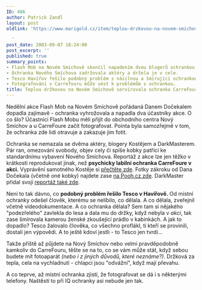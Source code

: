 ```yaml
---
ID: 486
author: Patrick Zandl
layout: post
oldlink: 'https://www.marigold.cz/item/teplou-drzkovou-na-novem-smichove-servirovala-ochranka-carrefoure

  '
post_date: 2003-09-07 18:24:00
post_excerpt: ''
published: true
summary_points:
- Flash Mob na Novém Smíchově skončil napadením dvou blogerů ochrankou Carrefouru.
- Ochranka Nového Smíchova zadržovala aktéry a držela je v cele.
- Tesco Havířov řešilo podobný problém s násilnou a šmírující ochrankou.
- Fotografování v Carrefouru může vést k problémům s ochrankou.
title: Teplou držkovou na Novém Smíchově servírovala ochranka CarreFoure
---
```


<p>
Nedělní akce Flash Mob na Novém Smíchově pořádaná Danem Dočekalem dopadla zajímavě - ochranka vyhrožovala a napadla dva účastníky akce. O co šlo? Účastníci Flash Mobu měli přijít do obchodního centra Nový Smíchov a u CarreFoure začít fotografovat. Pointa byla samozřejmě v tom, že ochranka zde lidi otravuje a zakazuje jim fotit.</p>

<p>
Ochranka se nemazala se dvěma aktéry, blogery Kostějem a DarkMasterem. Pár ran, omezování svobody,&#160;objev cely či spíše kobky patřící ke standardnímu vybavení Nového Smíchova. Reportáž z akce lze jen těžko v krátkosti reprodukovat jinak, než <STRONG>psychicky labilní ochranka CarreFoure v akci.</STRONG> Vyprávění samotného Kostěje si <A href="http://www.bloguje.cz/blogy/kostej/7113_item.php" target=_blank>přečtěte zde</A>. Fotky zákroku od Dana Dočekala (včetně oné kobky) najdete zase <A href="http://www.pooh.cz/pooh/a.asp?a=2006229&amp;db=" target=_blank>na Pooh.cz zde</A>. DarkMaster přidal svoji <A href="http://www.pooh.cz/a.asp?a=2006230&amp;db" target=_blank>reportáž také zde</A>. </p>

<p>
Není to tak dávno, co <STRONG>podobný problém řešilo Tesco v Havířově.</STRONG> Od místní ochranky odešel člověk, kterému se nelíbilo, co dělala. A co dělala, zveřejnil včetně videodokumentace. A co ochranka dělala? Sem tam si nějakého "podezřelého" zavlekla do lesa a dala mu do držky, když nebyla v <EM>akci</EM>, tak zase šmírovala kamerou ženské zkoušející prádlo v kabinkách. A jak to dopadlo? Tesco žalovalo člověka, co všechno proflákl, ti kteří se provinili, dostali jen výpovědi. A to ještě kdoví jestli - to Tesco jen tvrdí...</p>

<p>
Takže příště až půjdete na Nový Smíchov nebo velmi pravděpodobně kamkoliv do CarreFouru, těšte se na to, co se vám může stát, když sebou budete mít fotoaparát <EM>(nebo i z jiných důvodů, které neznáme?)</EM>. Držková za tepla, cela na vychladnutí - chlapci jsou "odvážní", když mají převahu.</p>

<p>
A co teprve, až místní ochranka zjistí, že fotografovat se dá i s některými telefony. Naštěstí to při IQ ochranky asi nebude jen tak. </p>